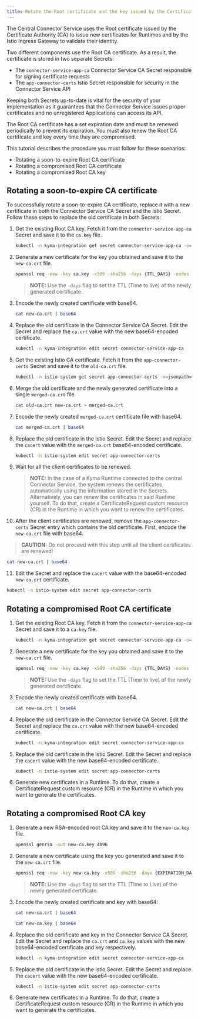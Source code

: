 ```yaml
---
title: Rotate the Root certificate and the key issued by the Certificate Authority
---
```


The Central Connector Service uses the Root certificate issued by the Certificate Authority (CA) to issue new certificates for Runtimes and by the Istio Ingress Gateway to validate their identity.

Two different components use the Root CA certificate. As a result, the certificate is stored in two separate Secrets:

  - The `connector-service-app-ca` Connector Service CA Secret responsible for signing certificate requests
  - The `app-connector-certs` Istio Secret responsible for security in the Connector Service API

Keeping both Secrets up-to-date is vital for the security of your implementation as it guarantees that the Connector Service issues proper certificates and no unregistered Applications can access its API. 

The Root CA certificate has a set expiration date and must be renewed periodically to prevent its expiration. You must also renew the Root CA certificate and key every time they are compromised.

This tutorial describes the procedure you must follow for these scenarios:

  - Rotating a soon-to-expire Root CA certificate
  - Rotating a compromised Root CA certificate
  - Rotating a compromised Root CA key

## Rotating a soon-to-expire CA certificate

To successfully rotate a soon-to-expire CA certificate, replace it with a new certificate in both the Connector Service CA Secret and the Istio Secret. Follow these steps to replace the old certificate in both Secrets:

1. Get the existing Root CA key. Fetch it from the `connector-service-app-ca` Secret and save it to the `ca.key` file.

   ```bash
   kubectl -n kyma-integration get secret connector-service-app-ca -o=jsonpath='{.data.ca\.key}' | base64 --decode > ca.key
   ```

2. Generate a new certificate for the key you obtained and save it to the `new-ca.crt` file.

   ```bash
   openssl req -new -key ca.key -x509 -sha256 -days {TTL_DAYS} -nodes -out new-ca.crt
   ```

   >**NOTE:** Use the `-days` flag to set the TTL (Time to live) of the newly generated certificate.

3. Encode the newly created certificate with base64.
  
   ```bash
   cat new-ca.crt | base64
   ```

4. Replace the old certificate in the Connector Service CA Secret. Edit the Secret and replace the `ca.crt` value with the new base64-encoded certificate.
  
   ```bash
   kubectl -n kyma-integration edit secret connector-service-app-ca
   ```

5. Get the existing Istio CA certificate. Fetch it from the `app-connector-certs` Secret and save it to the `old-ca.crt` file.
  
   ```bash
   kubectl -n istio-system get secret app-connector-certs -o=jsonpath='{.data.cacert}' | base64 --decode > old-ca.crt
   ```

6. Merge the old certificate and the newly generated certificate into a single `merged-ca.crt` file.
  
   ```bash
   cat old-ca.crt new-ca.crt > merged-ca.crt
   ```

7. Encode the newly created `merged-ca.crt` certificate file with base64.
  
   ```bash
   cat merged-ca.crt | base64
   ```

8. Replace the old certificate in the Istio Secret. Edit the Secret and replace the `cacert` value with the `merged-ca.crt` base64-encoded certificate.
  
   ```bash
   kubectl -n istio-system edit secret app-connector-certs
   ```

9. Wait for all the client certificates to be renewed. 

    > **NOTE:** In the case of a Kyma Runtime connected to the central Connector Service, the system renews the certificates automatically using the information stored in the Secrets. Alternatively, you can renew the certificates in said Runtime yourself. To do that, create a CertificateRequest custom resource (CR) in the Runtime in which you want to renew the certificates.

10. After the client certificates are renewed, remove the `app-connector-certs` Secret entry which contains the old certificate. First, encode the `new-ca.crt` file with base64.
  
   > **CAUTION:** Do not proceed with this step until all the client certificates are renewed!

   ```bash
   cat new-ca.crt | base64
   ```

11. Edit the Secret and replace the `cacert` value with the base64-encoded `new-ca.crt` certificate.
  
   ```bash
   kubectl -n istio-system edit secret app-connector-certs
   ```

## Rotating a compromised Root CA certificate

1. Get the existing Root CA key. Fetch it from the `connector-service-app-ca` Secret and save it to a `ca.key` file.
  
   ```bash
   kubectl -n kyma-integration get secret connector-service-app-ca -o=jsonpath='{.data.ca\.key}' | base64 --decode > ca.key
   ```

2. Generate a new certificate for the key you obtained and save it to the `new-ca.crt` file.

   ```bash
   openssl req -new -key ca.key -x509 -sha256 -days {TTL_DAYS} -nodes -out new-ca.crt
   ```

   >**NOTE:** Use the `-days` flag to set the TTL (Time to live) of the newly generated certificate.

3. Encode the newly created certificate with base64.

   ```bash
   cat new-ca.crt | base64
   ```

4. Replace the old certificate in the Connector Service CA Secret. Edit the Secret and replace the `ca.crt` value with the new base64-encoded certificate.
  
   ```bash
   kubectl -n kyma-integration edit secret connector-service-app-ca
   ```

5. Replace the old certificate in the Istio Secret. Edit the Secret and replace the `cacert` value with the new base64-encoded certificate.
   
   ```bash
   kubectl -n istio-system edit secret app-connector-certs
   ```

6. Generate new certificates in a Runtime. To do that, create a CertificateRequest custom resource (CR) in the Runtime in which you want to generate the certificates.

## Rotating a compromised Root CA key

1. Generate a new RSA-encoded root CA key and save it to the `new-ca.key` file.
   
   ```bash
   openssl genrsa -out new-ca.key 4096
   ```

2. Generate a new certificate using the key you generated and save it to the `new-ca.crt` file.

   ```bash
   openssl req -new -key new-ca.key -x509 -sha256 -days {EXPIRATION_DAYS} -nodes -out new-ca.crt
   ```

   >**NOTE:** Use the `-days` flag to set the TTL (Time to Live) of the newly generated certificate.

3. Encode the newly created certificate and key with base64:

   ```bash
   cat new-ca.crt | base64
   ```
  
   ```bash
   cat new-ca.key | base64
   ```

4. Replace the old certificate and key in the Connector Service CA Secret. Edit the Secret and replace the `ca.crt` and `ca.key` values with the new base64-encoded certificate and key respectively.
  
   ```bash
   kubectl -n kyma-integration edit secret connector-service-app-ca
   ```

5. Replace the old certificate in the Istio Secret. Edit the Secret and replace the `cacert` value with the new base64-encoded certificate.
  
   ```bash
   kubectl -n istio-system edit secret app-connector-certs
   ```

6. Generate new certificates in a Runtime. To do that, create a CertificateRequest custom resource (CR) in the Runtime in which you want to generate the certificates.